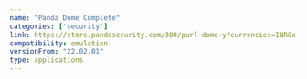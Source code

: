 ```yaml
---
name: "Panda Dome Complete"
categories: ['security']
link: https://store.pandasecurity.com/300/purl-dome-y?currencies=INR&x-track=190666&cart=iA01YPDC0S01&language=en&quantity=1&enablecoupon=false&coupon=35OFFMULTIP&x-coupon=35OFFMULTIP&x-market=india&interstitial=NO&tracking=onemonth&affiliate=44134&_ga=2.46346855.1193175216.1683020124-1810859885.1680865580&_gl=1*90uker*_ga*MTgxMDg1OTg4NS4xNjgwODY1NTgw*_ga_P4QYHQWT8T*MTY4MzAyMDEyMy4yLjEuMTY4MzAyMTAxNi42MC4wLjA
compatibility: emulation
versionFrom: "22.02.01"
type: applications
---
```


